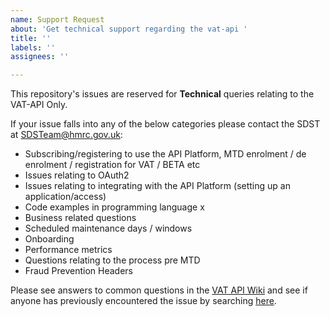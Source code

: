 ```yaml
---
name: Support Request
about: 'Get technical support regarding the vat-api '
title: ''
labels: ''
assignees: ''

---
```


This repository's issues are reserved for **Technical** queries relating to the VAT-API Only.

If your issue falls into any of the below categories please contact the SDST at SDSTeam@hmrc.gov.uk:

- Subscribing/registering to use the API Platform, MTD enrolment / de enrolment  / registration for VAT / BETA etc
- Issues relating to OAuth2
- Issues relating to integrating with the API Platform (setting up an application/access)
- Code examples in programming language x
- Business related questions
- Scheduled maintenance days / windows
- Onboarding 
- Performance metrics
- Questions relating to the process pre MTD
- Fraud Prevention Headers

Please see answers to common questions in the [VAT API Wiki](https://github.com/hmrc/vat-api/wiki/FAQ) and see if anyone has previously encountered the issue by searching [here](https://github.com/hmrc/vat-api/issues?utf8=%E2%9C%93&q=).
